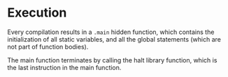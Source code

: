 # Execution

Every compilation results in a `.main` hidden function, which contains the initialization of all static variables,
and all the global statements (which are not part of function bodies).

The main function terminates by calling the halt library function, which is the last instruction in the main function.
